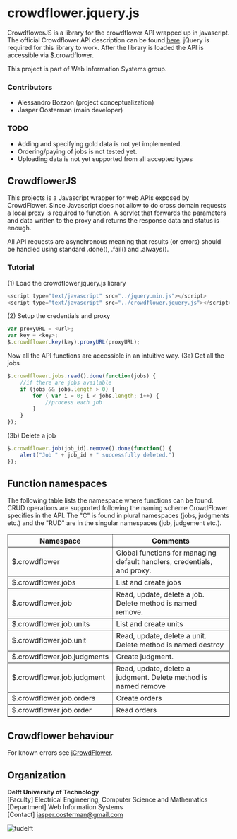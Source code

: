 crowdflower.jquery.js
=======
CrowdflowerJS is a library for the crowdflower API wrapped up in javascript. The official Crowdflower API description can be found [here](http://crowdflower.com/docs-api). jQuery is required for this library to work. After the library is loaded the API is accessible via $.crowdflower.

This project is part of Web Information Systems group.

### Contributors

- Alessandro Bozzon (project conceptualization)
- Jasper Oosterman (main developer)

### TODO
- Adding and specifying gold data is not yet implemented.
- Ordering/paying of jobs is not tested yet.
- Uploading data is not yet supported from all accepted types

## CrowdflowerJS

This projects is a Javascript wrapper for web APIs exposed by CrowdFlower. Since Javascript does not allow to do cross domain requests a local proxy is required to function. A servlet that forwards the parameters and data written to the proxy and returns the response data and status is enough.

All API requests are asynchronous meaning that results (or errors) should be handled using standard .done(), .fail() and .always().

### Tutorial

(1) Load the crowdflower.jquery.js library

```javascript
<script type="text/javascript" src="../jquery.min.js"></script>
<script type="text/javascript" src="../crowdflower.jquery.js"></script>
```

(2) Setup the credentials and proxy
```javascript
var proxyURL = <url>;
var key = <key>;
$.crowdflower.key(key).proxyURL(proxyURL);
```
	
Now all the API functions are accessible in an intuitive way.
(3a) Get all the jobs 

```javascript
$.crowdflower.jobs.read().done(function(jobs) {
	//if there are jobs available
	if (jobs && jobs.length > 0) {
		for ( var i = 0; i < jobs.length; i++) {
			//process each job
		}
	}
});
```

(3b) Delete a job

```javascript
$.crowdflower.job(job_id).remove().done(function() {
	alert("Job " + job_id + " successfully deleted.")
});
```

## Function namespaces
The following table lists the namespace where functions can be found. CRUD operations are supported following the naming scheme CrowdFlower specifies in the API. The "C" is found in plural namespaces (jobs, judgments etc.) and the "RUD" are in the singular namespaces (job, judgement etc.).

<table border="1">
	<tr>
		<th>Namespace</th>
		<th>Comments</th>			
	<tr>
		<td>$.crowdflower</td>
		<td>Global functions for managing default handlers, credentials, and proxy.</td>
	</tr>
	<tr>
		<td>$.crowdflower.jobs</td>
		<td>List and create jobs</td>
	</tr>
	<tr>
		<td>$.crowdflower.job</td>
		<td>Read, update, delete a job. Delete method is named remove.</td>
	</tr>
	<tr>
		<td>$.crowdflower.job.units</td>
		<td>List and create units</td>
	</tr>
	<tr>
		<td>$.crowdflower.job.unit</td>
		<td>Read, update, delete a unit. Delete method is named destroy</td>
	</tr>
	<tr>
		<td>$.crowdflower.job.judgments</td>
		<td>Create judgment.</td>
	</tr>
	<tr>
		<td>$.crowdflower.job.judgment</td>
		<td>Read, update, delete a judgment. Delete method is named remove</td>
	</tr>
	<tr>
		<td>$.crowdflower.job.orders</td>
		<td>Create orders</td>
	</tr>
	<tr>
		<td>$.crowdflower.job.order</td>
		<td>Read orders</td>
	</tr>
</table>


## Crowdflower behaviour
For known errors see [jCrowdFlower](https://github.com/WISDelft/crowdery-crowdflower-java/blob/master/README.md#crowdflower-behaviour).

## Organization
**Delft University of Technology** <br />
[Faculty] Electrical Engineering, Computer Science and Mathematics<br />
[Department] Web Information Systems<br />
[Contact] jasper.oosterman@gmail.com <br />

![tudelft](http://www.se.ewi.tudelft.nl/dmcd2011/images/TU-Delft_logo.gif)
